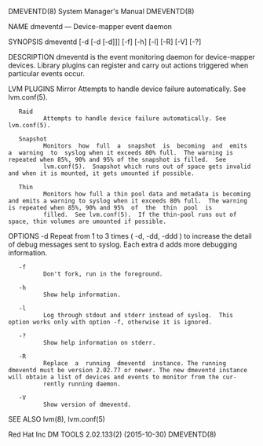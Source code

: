DMEVENTD(8)                                                                              System Manager's Manual                                                                              DMEVENTD(8)

NAME
       dmeventd — Device-mapper event daemon

SYNOPSIS
       dmeventd [-d [-d [-d]]] [-f] [-h] [-l] [-R] [-V] [-?]

DESCRIPTION
       dmeventd is the event monitoring daemon for device-mapper devices.  Library plugins can register and carry out actions triggered when particular events occur.

LVM PLUGINS
       Mirror
              Attempts to handle device failure automatically. See lvm.conf(5).

       Raid
              Attempts to handle device failure automatically. See lvm.conf(5).

       Snapshot
              Monitors  how  full  a  snapshot  is  becoming  and  emits  a  warning  to  syslog when it exceeds 80% full.  The warning is repeated when 85%, 90% and 95% of the snapshot is filled.  See
              lvm.conf(5).  Snapshot which runs out of space gets invalid and when it is mounted, it gets umounted if possible.

       Thin
              Monitors how full a thin pool data and metadata is becoming and emits a warning to syslog when it exceeds 80% full.  The warning is repeated when 85%, 90% and 95%  of  the  thin  pool  is
              filled.  See lvm.conf(5).  If the thin-pool runs out of space, thin volumes are umounted if possible.

OPTIONS
       -d
              Repeat from 1 to 3 times ( -d, -dd, -ddd ) to increase the detail of debug messages sent to syslog.  Each extra d adds more debugging information.

       -f
              Don't fork, run in the foreground.

       -h
              Show help information.

       -l
              Log through stdout and stderr instead of syslog.  This option works only with option -f, otherwise it is ignored.

       -?
              Show help information on stderr.

       -R
              Replace  a  running  dmeventd  instance. The running dmeventd must be version 2.02.77 or newer. The new dmeventd instance will obtain a list of devices and events to monitor from the cur‐
              rently running daemon.

       -V
              Show version of dmeventd.

SEE ALSO
       lvm(8), lvm.conf(5)

Red Hat Inc                                                                         DM TOOLS 2.02.133(2) (2015-10-30)                                                                         DMEVENTD(8)
